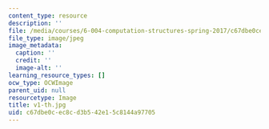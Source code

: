 ```yaml
---
content_type: resource
description: ''
file: /media/courses/6-004-computation-structures-spring-2017/c67dbe0cec8cd3b542e15c8144a97705_v1-th.jpg
file_type: image/jpeg
image_metadata:
  caption: ''
  credit: ''
  image-alt: ''
learning_resource_types: []
ocw_type: OCWImage
parent_uid: null
resourcetype: Image
title: v1-th.jpg
uid: c67dbe0c-ec8c-d3b5-42e1-5c8144a97705
---
```

